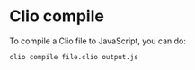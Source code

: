 # Clio compile

To compile a Clio file to JavaScript, you can do:

`clio compile file.clio output.js`


